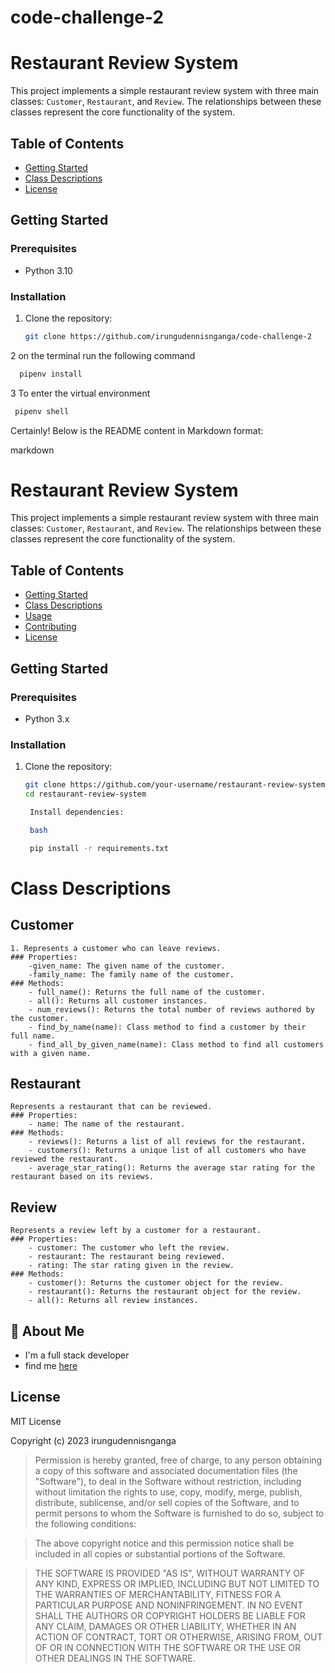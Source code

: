 # code-challenge-2
# Restaurant Review System

This project implements a simple restaurant review system with three main classes: `Customer`, `Restaurant`, and `Review`. The relationships between these classes represent the core functionality of the system.

## Table of Contents
- [Getting Started](#getting-started)
- [Class Descriptions](#class-descriptions)
- [License](#license)

## Getting Started

### Prerequisites
- Python 3.10

### Installation
1. Clone the repository:
   ```bash
   git clone https://github.com/irungudennisnganga/code-challenge-2

   ```
2 on the terminal run the following command
  ``````bash 
    pipenv install
  `````` 
3 To enter the virtual environment     
   ``````bash 
    pipenv shell
  ``````  

Certainly! Below is the README content in Markdown format:

markdown

# Restaurant Review System

This project implements a simple restaurant review system with three main classes: `Customer`, `Restaurant`, and `Review`. The relationships between these classes represent the core functionality of the system.

## Table of Contents
- [Getting Started](#getting-started)
- [Class Descriptions](#class-descriptions)
- [Usage](#usage)
- [Contributing](#contributing)
- [License](#license)

## Getting Started

### Prerequisites
- Python 3.x

### Installation
1. Clone the repository:
   ```bash
   git clone https://github.com/your-username/restaurant-review-system.git
   cd restaurant-review-system

    Install dependencies:

    bash

    pip install -r requirements.txt

#  Class Descriptions
## Customer

    1. Represents a customer who can leave reviews.
    ### Properties:
        -given_name: The given name of the customer.
        -family_name: The family name of the customer.
    ### Methods:
        - full_name(): Returns the full name of the customer.
        - all(): Returns all customer instances.
        - num_reviews(): Returns the total number of reviews authored by the customer.
        - find_by_name(name): Class method to find a customer by their full name.
        - find_all_by_given_name(name): Class method to find all customers with a given name.

## Restaurant

    Represents a restaurant that can be reviewed.
    ### Properties:
        - name: The name of the restaurant.
    ### Methods:
        - reviews(): Returns a list of all reviews for the restaurant.
        - customers(): Returns a unique list of all customers who have reviewed the restaurant.
        - average_star_rating(): Returns the average star rating for the restaurant based on its reviews.

## Review

    Represents a review left by a customer for a restaurant.
    ### Properties:
        - customer: The customer who left the review.
        - restaurant: The restaurant being reviewed.
        - rating: The star rating given in the review.
    ### Methods:
        - customer(): Returns the customer object for the review.
        - restaurant(): Returns the restaurant object for the review.
        - all(): Returns all review instances.
##  🚀 About Me
 * I'm a full stack developer
 * find me [here](https://github.com/irungudenninganga)


## License 
MIT License

Copyright (c) 2023 irungudennisnganga

>Permission is hereby granted, free of charge, to any person obtaining a copy
of this software and associated documentation files (the "Software"), to deal
in the Software without restriction, including without limitation the rights
to use, copy, modify, merge, publish, distribute, sublicense, and/or sell
copies of the Software, and to permit persons to whom the Software is
furnished to do so, subject to the following conditions:

>The above copyright notice and this permission notice shall be included in all
copies or substantial portions of the Software.

>THE SOFTWARE IS PROVIDED "AS IS", WITHOUT WARRANTY OF ANY KIND, EXPRESS OR
IMPLIED, INCLUDING BUT NOT LIMITED TO THE WARRANTIES OF MERCHANTABILITY,
FITNESS FOR A PARTICULAR PURPOSE AND NONINFRINGEMENT. IN NO EVENT SHALL THE
AUTHORS OR COPYRIGHT HOLDERS BE LIABLE FOR ANY CLAIM, DAMAGES OR OTHER
LIABILITY, WHETHER IN AN ACTION OF CONTRACT, TORT OR OTHERWISE, ARISING FROM,
OUT OF OR IN CONNECTION WITH THE SOFTWARE OR THE USE OR OTHER DEALINGS IN THE
SOFTWARE.  

        